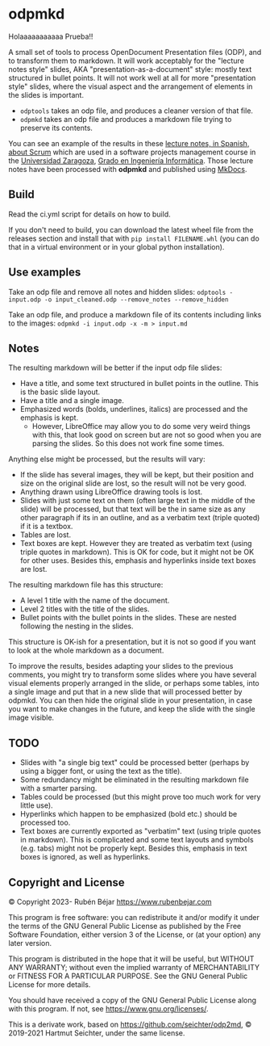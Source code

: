 # odpmkd
Holaaaaaaaaaaa
Prueba!!

A small set of tools to process OpenDocument Presentation files (ODP), and to transform them to markdown.
It will work acceptably for the "lecture notes style" slides, AKA "presentation-as-a-document" style: mostly text structured in bullet points. It will not work well at all for more "presentation style" slides, where the visual aspect and the arrangement of elements in the slides is important.

- `odptools` takes an odp file, and produces a cleaner version of that file.
- `odpmkd` takes an odp file and produces a markdown file trying to preserve its contents.

You can see an example of the results in these [lecture notes, in Spanish, about Scrum](https://unizar-30248-geprosoft.github.io/scrumnotes/) which are used in a software projects management course in the [Universidad Zaragoza](https://www.unizar.es/), [Grado en Ingeniería Informática](https://estudios.unizar.es/estudio/ver?id=148). Those lecture notes have been processed with **odpmkd** and published using [MkDocs](https://www.mkdocs.org).

## Build
Read the ci.yml script for details on how to build.

If you don't need to build, you can download the latest wheel file from the releases section and install 
that with `pip install FILENAME.whl` (you can do that in a virtual environment or in your global python 
installation).

## Use examples
Take an odp file and remove all notes and hidden slides:
`odptools - input.odp -o input_cleaned.odp --remove_notes --remove_hidden` 

Take an odp file, and produce a markdown file of its contents including links to the images:
`odpmkd -i input.odp -x -m > input.md` 

## Notes
The resulting markdown will be better if the input odp file slides:

- Have a title, and some text structured in bullet points in the outline. This is the basic slide layout.
- Have a title and a single image.
- Emphasized words (bolds, underlines, italics) are processed and the emphasis is kept. 
    - However, LibreOffice may allow you to do some very weird things with this, that look good on screen but are not so good when you are parsing the slides. So this does not work fine some times.

Anything else might be processed, but the results will vary:

- If the slide has several images, they will be kept, but their position and size on the original slide are lost, so the result will not be very good.
- Anything drawn using LibreOffice drawing tools is lost.
- Slides with just some text on them (often large text in the middle of the slide) will be processed, but that text will be the in same size as any other paragraph if its in an outline, and as a verbatim text (triple quoted) if it is a textbox.
- Tables are lost.
- Text boxes are kept. However they are treated as verbatim text (using triple quotes in markdown). This is OK for code, but it might
  not be OK for other uses. Besides this, emphasis and hyperlinks inside text boxes are lost.

The resulting markdown file has this structure:
 
- A level 1 title with the name of the document.  
- Level 2 titles with the title of the slides.
- Bullet points with the bullet points in the slides. These are nested following the nesting in the slides.

This structure is OK-ish for a presentation, but it is not so good if you want to look at the whole markdown as a document.

To improve the results, besides adapting your slides to the previous comments, you might try to transform
some slides where you have several visual elements properly arranged in the slide, or perhaps some tables, into 
a single image and put that in a new slide that will processed better by odpmkd. You can then hide the original 
slide in your  presentation, in case you want to make changes in the future, and keep the slide with the 
single image visible.

## TODO
- Slides with "a single big text" could be processed better (perhaps by using a bigger font, or using the text as the title).
- Some redundancy might be eliminated in the resulting markdown file with a smarter parsing.
- Tables could be processed (but this might prove too much work for very little use).
- Hyperlinks which happen to be emphasized (bold etc.) should be processed too.
- Text boxes are currently exported as "verbatim" text (using triple quotes in markdown). This is complicated
  and some text layouts and symbols (e.g. tabs) might not be properly kept. Besides this, emphasis in text boxes
  is ignored, as well as hyperlinks.


## Copyright and License
&copy; Copyright 2023- Rubén Béjar <https://www.rubenbejar.com>

This program is free software: you can redistribute it and/or modify
it under the terms of the GNU General Public License as published by
the Free Software Foundation, either version 3 of the License, or
(at your option) any later version.

This program is distributed in the hope that it will be useful,
but WITHOUT ANY WARRANTY; without even the implied warranty of
MERCHANTABILITY or FITNESS FOR A PARTICULAR PURPOSE.  See the
GNU General Public License for more details.

You should have received a copy of the GNU General Public License
along with this program.  If not, see <https://www.gnu.org/licenses/>.

This is a derivate work, based on <https://github.com/seichter/odp2md>, &copy; 2019-2021 Hartmut Seichter, under the same license.
